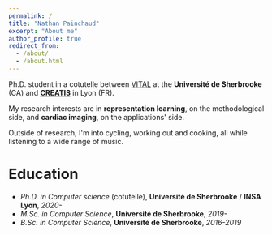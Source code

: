 ```yaml
---
permalink: /
title: "Nathan Painchaud"
excerpt: "About me"
author_profile: true
redirect_from: 
  - /about/
  - /about.html
---
```


Ph.D. student in a cotutelle between [VITAL](https://vitalab.github.io/) at the **Université de Sherbrooke** (CA) and
[**CREATIS**](https://www.creatis.insa-lyon.fr/site7) in Lyon (FR).

My research interests are in **representation learning**, on the methodological side, and **cardiac imaging**, on the applications' side.

Outside of research, I'm into cycling, working out and cooking, all while listening to a wide range of music.

Education
======
* *Ph.D. in Computer science* (cotutelle), **Université de Sherbrooke** / **INSA Lyon**, *2020-*
* *M.Sc. in Computer Science*, **Université de Sherbrooke**, *2019-*
* *B.Sc. in Computer Science*, **Université de Sherbrooke**, *2016-2019*